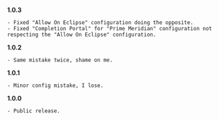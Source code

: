 **1.0.3**

```
- Fixed "Allow On Eclipse" configuration doing the opposite.
- Fixed "Completion Portal" for "Prime Meridian" configuration not respecting the "Allow On Eclipse" configuration.
```

**1.0.2**

```
- Same mistake twice, shame on me.
```

**1.0.1**

```
- Minor config mistake, I lose.
```

**1.0.0**

```
- Public release.
```